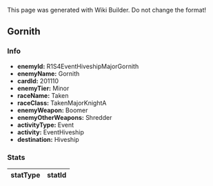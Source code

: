 <span class="wiki-builder">This page was generated with Wiki Builder. Do not change the format!</span>

## Gornith
### Info
* **enemyId:** R1S4EventHiveshipMajorGornith
* **enemyName:** Gornith
* **cardId:** 201110
* **enemyTier:** Minor
* **raceName:** Taken
* **raceClass:** TakenMajorKnightA
* **enemyWeapon:** Boomer
* **enemyOtherWeapons:** Shredder
* **activityType:** Event
* **activity:** EventHiveship
* **destination:** Hiveship

### Stats
statType | statId
-------- | ------

